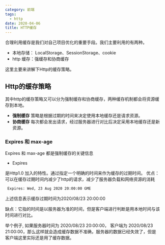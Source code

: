 ```yaml
---
category: 前端
tags:
  - http
date: 2020-04-06
title: HTTP缓存
---
```


合理利用缓存是我们对自己项目优化的重要手段。我们主要利用的有两种。

- 本地存储： LocalStorage、SessionStorage、cookie
- http 缓存：强缓存和协商缓存

这里主要来讲解下Http的缓存策略。
<!--more-->

## Http的缓存策略
> 

其中http的缓存策略又可以分为强制缓存和协商缓存，两种缓存机制都会将资源缓存到本地。

* **强制缓存** 策略是根据过期的时间来决定使用本地缓存还是请求资源。
* **协商缓存** 每次都会发出请求，经过服务器进行对比后决定采用本地缓存还是新资源。

### Expires 和 max-age

Expires 和 max-age 都是强制缓存的关键信息

* Expires 

 是Http1.0 加入的特性。通过指定一个明确的时间来作为缓存的过期时间。
 优点：可以在缓存过期时间内减少了http的请求，减少了服务器负载和网络资源的消耗

```sh
 Expires: Wed, 23 Aug 2020 20:00:00 GME
 ```
 上述信息表示缓存过期时间为2020/08/23 20:00:00

  缺点：它指的时间是以服务器为准的时间，但是客户端进行判断是用本地时间与该时间进行对比。

  举个例子, 如果服务器时间为 2020/08/23 20:00:00， 客户端为 2020/08/23 21:00:00，那么这样就会造成缓存数据不准确，服务器的数据已经失效了，但是客户端这里实际还是用了缓存数据。
